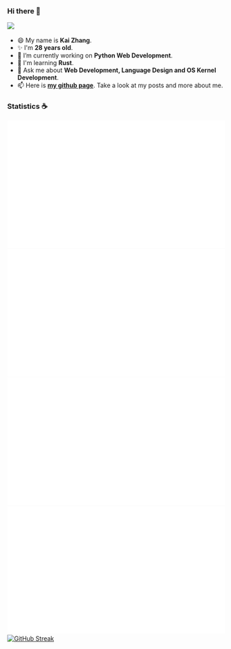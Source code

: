 ### Hi there 👋

![](https://komarev.com/ghpvc/?username=zhangkai803&color=brightgreen&style=plastic&label=PROFILE+VIEWS&base=1024)

- 😄 My name is **Kai Zhang**.
- ✨ I'm **28 years old**.
- 🔭 I’m currently working on **Python Web Development**.
- 🌱 I'm learning **Rust**.
- 💬 Ask me about **Web Development, Language Design and OS Kernel Development**.
- 📫 Here is [**my github page**](https://zhangkai803.github.io/). Take a look at my posts and more about me.

### Statistics ☕

![](https://raw.githubusercontent.com/zhangkai803/github-stats/master/generated/overview.svg#gh-dark-mode-only)
![](https://raw.githubusercontent.com/zhangkai803/github-stats/master/generated/languages.svg#gh-dark-mode-only)
![](https://raw.githubusercontent.com/zhangkai803/github-stats/master/generated/overview.svg#gh-light-mode-only)
![](https://raw.githubusercontent.com/zhangkai803/github-stats/master/generated/languages.svg#gh-light-mode-only)
[![GitHub Streak](https://github-readme-streak-stats.herokuapp.com?user=zhangkai803&theme=transparent&card_width=355&border=00000017&fire=EB5454)](https://git.io/streak-stats)

<!--
**zhangkai803/zhangkai803** is a ✨ _special_ ✨ repository because its `README.md` (this file) appears on your GitHub profile.

Here are some ideas to get you started:

- 🔭 I’m currently working on ...
- 🌱 I’m currently learning ...
- 👯 I’m looking to collaborate on ...
- 🤔 I’m looking for help with ...
- 💬 Ask me about ...
- 📫 How to reach me: ...
- 😄 Pronouns: ...
- ⚡ Fun fact: ...
-->

